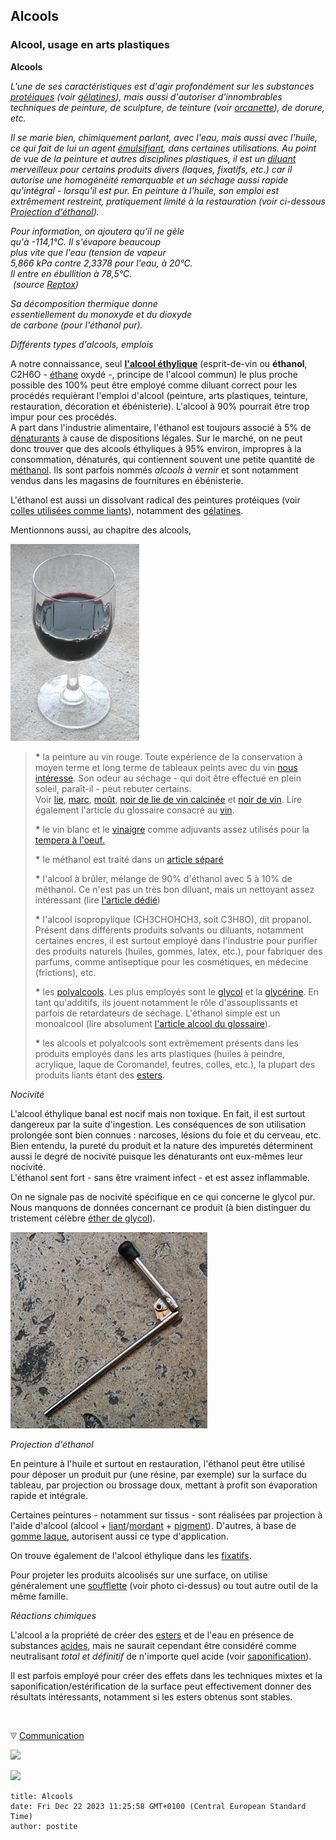 ## Alcools
### Alcool, usage en arts plastiques
 **Alcools**

_L'une de ses caractéristiques est d'agir profondément sur les substances [protéiques](proteine.html) (voir [gélatines](gelatine.html)), mais aussi d'autoriser d'innombrables techniques de peinture, de sculpture, de teinture (voir [orcanette](violetsetmauves.html#lorcanette)), de dorure, etc._

_Il se marie bien, chimiquement parlant, avec l'eau, mais aussi avec l'huile, ce qui fait de lui un agent [émulsifiant](emulsion.html), dans certaines utilisations. Au point de vue de la peinture et autres disciplines plastiques, il est un [diluant](diluantssolvants.html) merveilleux pour certains produits divers (laques, fixatifs, etc.) car il autorise une homogénéité remarquable et un séchage aussi rapide qu'intégral - lorsqu'il est pur. En peinture à l'huile, son emploi est extrêmement restreint, pratiquement limité à la restauration (voir ci-dessous [Projection d'éthanol](alcools.html#projectiondethanol))._

_Pour information, on ajoutera qu'il ne gèle  
qu'à -114,1°C. Il s'évapore beaucoup  
plus vite que l'eau (tension de vapeur  
5,866 kPa contre 2,3378 pour l'eau, à 20°C.  
Il entre en ébullition à 78,5°C.  
 (source [Reptox](liensutiles.html#csst))_

_Sa décomposition thermique donne  
essentiellement du monoxyde et du dioxyde  
de carbone (pour l'éthanol pur)._

_Différents types d'alcools, emplois_

A notre connaissance, seul **[l'alcool éthylique](alcool.html)** (esprit-de-vin ou **éthanol**, C2H6O - [éthane](ethane.html) oxydé -, principe de l'alcool commun) le plus proche possible des 100% peut être employé comme diluant correct pour les procédés requièrant l'emploi d'alcool (peinture, arts plastiques, teinture, restauration, décoration et ébénisterie). L'alcool à 90% pourrait être trop impur pour ces procédés.  
A part dans l'industrie alimentaire, l'éthanol est toujours associé à 5% de [dénaturants](denaturant.html) à cause de dispositions légales. Sur le marché, on ne peut donc trouver que des alcools éthyliques à 95% environ, impropres à la consommation, dénaturés, qui contiennent souvent une petite quantité de [méthanol](methanol.html). Ils sont parfois nommés _alcools à vernir_ et sont notamment vendus dans les magasins de fournitures en ébénisterie.

L'éthanol est aussi un dissolvant radical des peintures protéiques (voir [colles utilisées comme liants](colles.html)), notamment des [gélatines](gelatine.html).

Mentionnons aussi, au chapitre des alcools,

![](images/vin.jpg)

> **\*** la peinture au vin rouge. Toute expérience de la conservation à moyen terme et long terme de tableaux peints avec du vin [nous intéresse](ecrire.html). Son odeur au séchage - qui doit être effectué en plein soleil, paraît-il - peut rebuter certains.  
> Voir [lie](lie.html), [marc](marc.html), [moût](mout.html), [noir de lie de vin calcinée](noirs.html#noirdeliedevincalcinee) et [noir de vin](noirs.html#noirdevin). Lire également l'article du glossaire consacré au [vin](vin.html).
> 
> **\*** le vin blanc et le [vinaigre](vinaigre.html) comme adjuvants assez utilisés pour la [tempera à l'oeuf.](oeuf.html)
> 
> **\*** le méthanol est traité dans un [article séparé](methanol.html)
> 
> **\*** l'alcool à brûler, mélange de 90% d'éthanol avec 5 à 10% de méthanol. Ce n'est pas un très bon diluant, mais un nettoyant assez intéressant (lire [l'article dédié](methanol.html#lalcoolabruler))
> 
> **\*** l'alcool isopropylique (CH3CHOHCH3, soit C3H8O), dit propanol. Présent dans différents produits solvants ou diluants, notamment certaines encres, il est surtout employé dans l'industrie pour purifier des produits naturels (huiles, gommes, latex, etc.), pour fabriquer des parfums, comme antiseptique pour les cosmétiques, en médecine (frictions), etc.
> 
> **\*** les [polyalcools](polyalcoolpolyol.html). Les plus employés sont le [glycol](glycol.html) et la [glycérine](glycerine.html). En tant qu'additifs, ils jouent notamment le rôle d'assouplissants et parfois de retardateurs de séchage. L'éthanol simple est un monoalcool (lire absolument [l'article alcool du glossaire](alcool.html)).
> 
> **\*** les alcools et polyalcools sont extrêmement présents dans les produits employés dans les arts plastiques (huiles à peindre, acrylique, laque de Coromandel, feutres, colles, etc.), la plupart des produits liants étant des [esters](saponification.html#lesterification).

_Nocivité_

L'alcool éthylique banal est nocif mais non toxique. En fait, il est surtout dangereux par la suite d'ingestion. Les conséquences de son utilisation prolongée sont bien connues : narcoses, lésions du foie et du cerveau, etc. Bien entendu, la pureté du produit et la nature des impuretés déterminent aussi le degré de nocivité puisque les dénaturants ont eux-mêmes leur nocivité.  
L'éthanol sent fort - sans être vraiment infect - et est assez inflammable.

On ne signale pas de nocivité spécifique en ce qui concerne le glycol pur. Nous manquons de données concernant ce produit (à bien distinguer du tristement célèbre [éther de glycol](glycol.html#etherdeglycol)).

![](images/soufflette.jpg)

_Projection d'éthanol_

En peinture à l'huile et surtout en restauration, l'éthanol peut être utilisé pour déposer un produit pur (une résine, par exemple) sur la surface du tableau, par projection ou brossage doux, mettant à profit son évaporation rapide et intégrale.

Certaines peintures - notamment sur tissus - sont réalisées par projection à l'aide d'alcool (alcool + [liant](liants.html)/[mordant](mordant.html) + [pigment](pigments.html)). D'autres, à base de [gomme laque](gommelaque.html), autorisent aussi ce type d'application.

On trouve également de l'alcool éthylique dans les [fixatifs](fixatifs.html).

Pour projeter les produits alcoolisés sur une surface, on utilise généralement une [soufflette](soufflette.html) (voir photo ci-dessus) ou tout autre outil de la même famille.

_Réactions chimiques_

L'alcool a la propriété de créer des [esters](ester.html) et de l'eau en présence de substances [acides](acides.html), mais ne saurait cependant être considéré comme neutralisant _total et définitif_ de n'importe quel acide (voir [saponification](saponification.html)).

Il est parfois employé pour créer des effets dans les techniques mixtes et la saponification/estérification de la surface peut effectivement donner des résultats intéressants, notamment si les esters obtenus sont stables.



  ![](images/transparent122x1.gif)

![](images/flechebas.gif) [Communication](http://www.artrealite.com/annonceurs.htm) 

[![](https://cbonvin.fr/sites/regie.artrealite.com/visuels/campagne1.png)](index-2.html#20131014)

![](https://cbonvin.fr/sites/regie.artrealite.com/visuels/campagne2.png)
```
title: Alcools
date: Fri Dec 22 2023 11:25:58 GMT+0100 (Central European Standard Time)
author: postite
```
